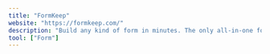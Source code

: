 ```yaml
---
title: "FormKeep"
website: "https://formkeep.com/"
description: "Build any kind of form in minutes. The only all-in-one form backend."
tool: ["Form"]
---
```

